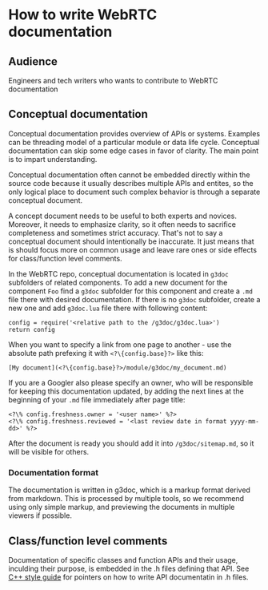 # How to write WebRTC documentation

<?% config.freshness.owner = 'titovartem' %?>
<?% config.freshness.reviewed = '2021-03-01' %?>

## Audience

Engineers and tech writers who wants to contribute to WebRTC documentation

## Conceptual documentation

Conceptual documentation provides overview of APIs or systems. Examples can
be threading model of a particular module or data life cycle. Conceptual
documentation can skip some edge cases in favor of clarity. The main point
is to impart understanding.

Conceptual documentation often cannot be embedded directly within the source
code because it usually describes multiple APIs and entites, so the only
logical place to document such complex behavior is through a separate
conceptual document.

A concept document needs to be useful to both experts and novices. Moreover,
it needs to emphasize clarity, so it often needs to sacrifice completeness
and sometimes strict accuracy. That's not to say a conceptual document should
intentionally be inaccurate. It just means that is should focus more on common
usage and leave rare ones or side effects for class/function level comments.

In the WebRTC repo, conceptual documentation is located in `g3doc` subfolders
of related components. To add a new document for the component `Foo` find a
`g3doc` subfolder for this component and create a `.md` file there with
desired documentation. If there is no `g3doc` subfolder, create a new one
and add `g3doc.lua` file there with following content:

```
config = require('<relative path to the /g3doc/g3doc.lua>')
return config
```

When you want to specify a link from one page to another - use the absolute
path prefexing it with `<?\{config.base}?>` like this:

```
[My document](<?\{config.base}?>/module/g3doc/my_document.md)
```

If you are a Googler also please specify an owner, who will be responsible for
keeping this documentation updated, by adding the next lines at the beginning
of your `.md` file immediately after page title:

```
<?\% config.freshness.owner = '<user name>' %?>
<?\% config.freshness.reviewed = '<last review date in format yyyy-mm-dd>' %?>
```

After the document is ready you should add it into `/g3doc/sitemap.md`, so it
will be visible for others.

### Documentation format

The documentation is written in g3doc, which is a markup format derived from
markdown. This is processed by multiple tools, so we recommend using only simple
markup, and previewing the documents in multiple viewers if possible.

## Class/function level comments

Documentation of specific classes and function APIs and their usage, inculding
their purpose, is embedded in the .h files defining that API. See
[C++ style guide](https://chromium.googlesource.com/chromium/src/+/master/styleguide/c++/c++.md)
for pointers on how to write API documentatin in .h files.

